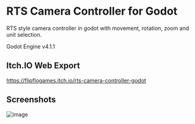 # RTS Camera Controller for Godot
RTS style camera controller in godot with movement, rotation, zoom and unit selection.

Godot Engine v4.1.1

## Itch.IO Web Export
https://flipflogames.itch.io/rts-camera-controller-godot

## Screenshots
![image](https://github.com/trflorian/rts-camera-controller-godot/assets/27728267/146b372a-ca03-4b77-92d7-12a12fc44809)
